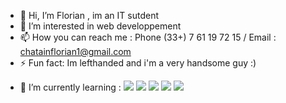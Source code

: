 - 👋 Hi, I’m Florian , im an IT sutdent 
- 👀 I’m interested in web developpement 
- 📫 How you can reach me : Phone (33+) 7 61 19 72 15 / Email : chatainflorian1@gmail.com
- ⚡ Fun fact: Im lefthanded and i'm a very handsome guy :)

<!---
Zedi13/Zedi13 is a ✨ special ✨ repository because its `README.md` (this file) appears on your GitHub profile.
You can click the Preview link to take a look at your changes.
--->


- 🌱 I’m currently learning : <img src="https://cdn.jsdelivr.net/gh/devicons/devicon/icons/php/php-original.svg" /> <img src="https://cdn.jsdelivr.net/gh/devicons/devicon/icons/html5/html5-original-wordmark.svg" />  <img src="https://cdn.jsdelivr.net/gh/devicons/devicon/icons/css3/css3-original-wordmark.svg" /> <img src="https://cdn.jsdelivr.net/gh/devicons/devicon/icons/javascript/javascript-original.svg" />  <img src="https://cdn.jsdelivr.net/gh/devicons/devicon/icons/c/c-original.svg" /> 
          
          
          
          
          
          
